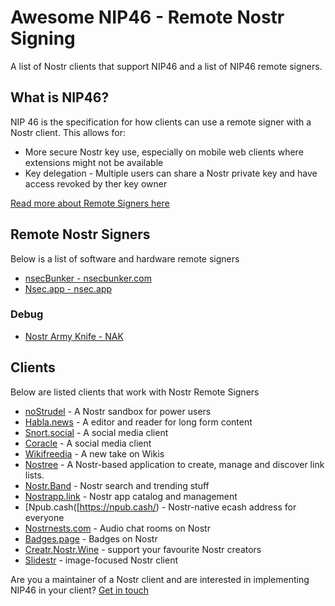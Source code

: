 # Awesome NIP46 - Remote Nostr Signing

A list of Nostr clients that support NIP46 and a list of NIP46 remote signers.

## What is NIP46?

NIP 46 is the specification for how clients can use a remote signer with a Nostr client. This allows for:

+ More secure Nostr key use, especially on mobile web clients where extensions might not be available
+ Key delegation - Multiple users can share a Nostr private key and have access revoked by ther key owner

[Read more about Remote Signers here](https://github.com/nostr-protocol/nips/blob/master/46.md)

## Remote Nostr Signers

Below is a list of software and hardware remote signers

+ [nsecBunker - nsecbunker.com](https://nsecbunker.com)
+ [Nsec.app - nsec.app](https://nsec.app)

### Debug

+ [Nostr Army Knife - NAK](https://github.com/fiatjaf/nak/)

## Clients

Below are listed clients that work with Nostr Remote Signers

+ [noStrudel](https://nostrudel.ninja/) - A Nostr sandbox for power users
+ [Habla.news](https://habla.news/) - A editor and reader for long form content
+ [Snort.social](https://snort.social/) - A social media client
+ [Coracle](https://coracle.social/) - A social media client
+ [Wikifreedia](https://wikifreedia.vercel.app/) - A new take on Wikis
+ [Nostree](https://nostree.me/) - A Nostr-based application to create, manage and discover link lists.
+ [Nostr.Band](https://nostr.band/) - Nostr search and trending stuff
+ [Nostrapp.link](https://nostrapp.link/) - Nostr app catalog and management
+ [Npub.cash([https://npub.cash/) - Nostr-native ecash address for everyone
+ [Nostrnests.com](https://nostrnests.com/) - Audio chat rooms on Nostr
+ [Badges.page](https://badges.page/) - Badges on Nostr
+ [Creatr.Nostr.Wine](https://creatr.nostr.wine) - support your favourite Nostr creators
+ [Slidestr](https://slidestr.net) - image-focused Nostr client

Are you a maintainer of a Nostr client and are interested in implementing NIP46 in your client? [Get in touch](https://njump.me/nprofile1qqsxsvs3h524c7mkfe9enw3x8g23mqfqn0n62e4zhvvhrhqmh5ahzhsjhwnjl)
